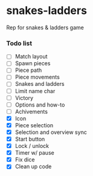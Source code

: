 # snakes-ladders
Rep for snakes &amp; ladders game

### Todo list

- [ ] Match layout
- [ ] Spawn pieces
- [ ] Piece path
- [ ] Piece movements
- [ ] Snakes and ladders
- [ ] Limit name char
- [ ] Victory
- [ ] Options and how-to
- [ ] Achivements
- [x] Icon
- [x] Piece selection
- [x] Selection and overview sync
- [x] Start button
- [x] Lock / unlock
- [x] Timer w/ pause
- [x] Fix dice
- [x] Clean up code